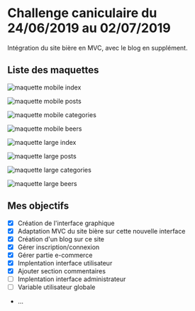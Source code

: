 # Challenge caniculaire du 24/06/2019 au 02/07/2019 #

Intégration du site bière en MVC, avec le blog en supplément.

## Liste des maquettes ##

![maquette mobile index](/assets/img/MobileIndex.png)

![maquette mobile posts](/assets/img/MobilePosts.png)

![maquette mobile categories](/assets/img/MobileCateg.png)

![maquette mobile beers](/assets/img/MobileBeers.png)

![maquette large index](/assets/img/LargeIndex.png)

![maquette large posts](/assets/img/LargePosts.png)

![maquette large categories](/assets/img/LargeCateg.png)

![maquette large beers](/assets/img/LargeBeers.png)

## Mes objectifs ##

- [x] Création de l'interface graphique
- [x] Adaptation MVC du site bière sur cette nouvelle interface
- [x] Création d'un blog sur ce site
- [x] Gérer inscription/connexion
- [x] Gérer partie e-commerce
- [x] Implentation interface utilisateur
- [x] Ajouter section commentaires
- [ ] Implentation interface administrateur
- [ ] Variable utilisateur globale
- ...